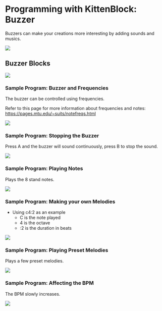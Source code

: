 # Programming with KittenBlock: Buzzer

Buzzers can make your creations more interesting by adding sounds and musics.

![](../../functional_module/PWmodules/images/kbbanner.png)

## Buzzer Blocks

![](../images/buzzer_en.png)

### Sample Program: Buzzer and Frequencies

The buzzer can be controlled using frequencies.

Refer to this page for more information about frequencies and notes: <https://pages.mtu.edu/~suits/notefreqs.html>

![](../images/buzzer_code1en.png)

### Sample Program: Stopping the Buzzer

Press A and the buzzer will sound continuously, press B to stop the sound.

![](../images/buzzer_code2en.png)

### Sample Program: Playing Notes

Plays the 8 stand notes.

![](../images/buzzer_code3en.png)

### Sample Program: Making your own Melodies

- Using c4:2 as an example
    - C is the note played
    - 4 is the octave
    - :2 is the duration in beats
    
![](../images/buzzer_code4en.png)

### Sample Program: Playing Preset Melodies

Plays a few preset melodies.

![](../images/buzzer_code5en.png)

### Sample Program: Affecting the BPM

The BPM slowly increases.

![](../images/buzzer_code6en.png)